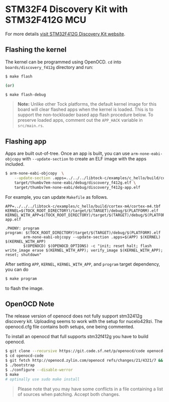 STM32F4 Discovery Kit with STM32F412G MCU
======================================================

For more details [visit STM32F412G Discovery Kit
website](https://www.st.com/en/evaluation-tools/32f412gdiscovery.html).

## Flashing the kernel

The kernel can be programmed using OpenOCD. `cd` into `boards/discovery_f412g`
directory and run:

```bash
$ make flash

(or)

$ make flash-debug
```

> **Note:** Unlike other Tock platforms, the default kernel image for this
> board will clear flashed apps when the kernel is loaded. This is to support
> the non-tockloader based app flash procedure below. To preserve loaded apps,
> comment out the `APP_HACK` variable in `src/main.rs`.

## Flashing app

Apps are built out-of-tree. Once an app is built, you can use
`arm-none-eabi-objcopy` with `--update-section` to create an ELF image with the
apps included.

```bash
$ arm-none-eabi-objcopy  \
    --update-section .apps=../../../libtock-c/examples/c_hello/build/cortex-m4/cortex-m4.tbf \
    target/thumbv7em-none-eabi/debug/discovery_f412g.elf \
    target/thumbv7em-none-eabi/debug/discovery_f412g-app.elf
```

For example, you can update `Makefile` as follows.

```
APP=../../../libtock-c/examples/c_hello/build/cortex-m4/cortex-m4.tbf
KERNEL=$(TOCK_ROOT_DIRECTORY)/target/$(TARGET)/debug/$(PLATFORM).elf
KERNEL_WITH_APP=$(TOCK_ROOT_DIRECTORY)/target/$(TARGET)/debug/$(PLATFORM)-app.elf

.PHONY: program
program: $(TOCK_ROOT_DIRECTORY)target/$(TARGET)/debug/$(PLATFORM).elf
        arm-none-eabi-objcopy --update-section .apps=$(APP) $(KERNEL) $(KERNEL_WITH_APP)
        $(OPENOCD) $(OPENOCD_OPTIONS) -c "init; reset halt; flash write_image erase $(KERNEL_WITH_APP); verify_image $(KERNEL_WITH_APP); reset; shutdown"
```

After setting `APP`, `KERNEL`, `KERNEL_WITH_APP`, and `program` target
dependency, you can do

```bash
$ make program
```

to flash the image.

## OpenOCD Note
The release version of openocd does not fully support stm32412g discovery kit. Uploading seems to work
with the setup for nucelo429zi. The openocd.cfg file contains both setups, one being commented.

To install an openocd that full supports stm32f412g you have to build openocd.

```bash
$ git clone --recursive https://git.code.sf.net/p/openocd/code openocd-code
$ cd openocd-code
$ git fetch http://openocd.zylin.com/openocd refs/changes/21/4321/7 && git cherry-pick FETCH_HEAD
$ ./bootstrap
$ ./configure --disable-werror
$ make
# optinally use sudo make install
```

> Please note that you may have some conflicts in a file containing a list of 
> sources when patching. Accept both changes.